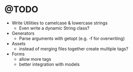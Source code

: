 # @TODO

* Write Utilities to camelcase & lowercase strings
  * Even write a dynamic String class?
* Generators
  * Parse arguments with getopt (e.g. -f for overwriting)
* Assets
  * instead of merging files together create multiple tags?
* Forms
  * allow more tags
  * better integration with models
